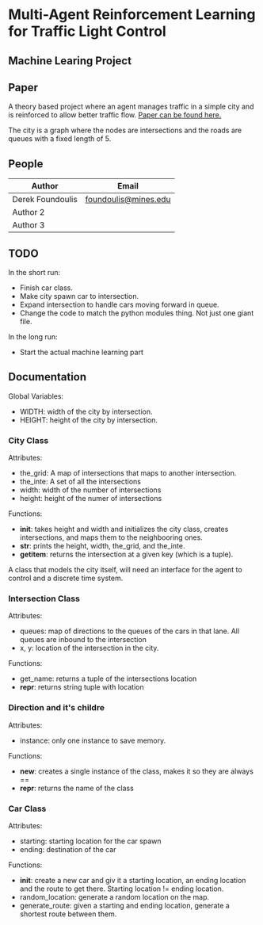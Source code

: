 
# Multi-Agent Reinforcement Learning for Traffic Light Control
## Machine Learing Project

## Paper

A theory based project where an agent manages traffic in a simple city and is reinforced to allow better traffic flow.
[Paper can be found here.](https://dspace.library.uu.nl/bitstream/handle/1874/20827/wiering_00_multi.pdf?sequence=2)

The city is a graph where the nodes are intersections and the roads are queues with a fixed length of 5. 

## People

|Author|Email|
|---|---|
|Derek Foundoulis|foundoulis@mines.edu|
|Author 2|   |
|Author 3|   |

## TODO

In the short run:
- Finish car class.
- Make city spawn car to intersection.
- Expand intersection to handle cars moving forward in queue.
- Change the code to match the python modules thing. Not just one giant file. 

In the long run:
- Start the actual machine learning part

## Documentation

Global Variables:

- WIDTH: width of the city by intersection.
- HEIGHT: height of the city by intersection.

### City Class

Attributes:

- the_grid: A map of intersections that maps to another intersection.
- the_inte: A set of all the intersections
- width: width of the number of intersections
- height: height of the numer of intersections

Functions:

- __init__: takes height and width and initializes the city class, creates intersections, and maps them to the neighbooring ones.
- __str__: prints the height, width, the_grid, and the_inte.
- __getitem__: returns the intersection at a given key (which is a tuple).

A class that models the city itself, will need an interface for the agent to control and a discrete time system.

### Intersection Class

Attributes: 

- queues: map of directions to the queues of the cars in that lane. All queues are inbound to the intersection
- x, y: location of the intersection in the city.

Functions:

- get_name: returns a tuple of the intersections location
- __repr__: returns string tuple with location

### Direction and it's childre

Attributes: 

- instance: only one instance to save memory. 

Functions:

- __new__: creates a single instance of the class, makes it so they are always ==
- __repr__: returns the name of the class

### Car Class

Attributes:

- starting: starting location for the car spawn
- ending: destination of the car

Functions:

- __init__: create a new car and giv it a starting location, an ending location and the route to get there. Starting location != ending location. 
- random_location: generate a random location on the map.
- generate_route: given a starting and ending location, generate a shortest route between them. 
